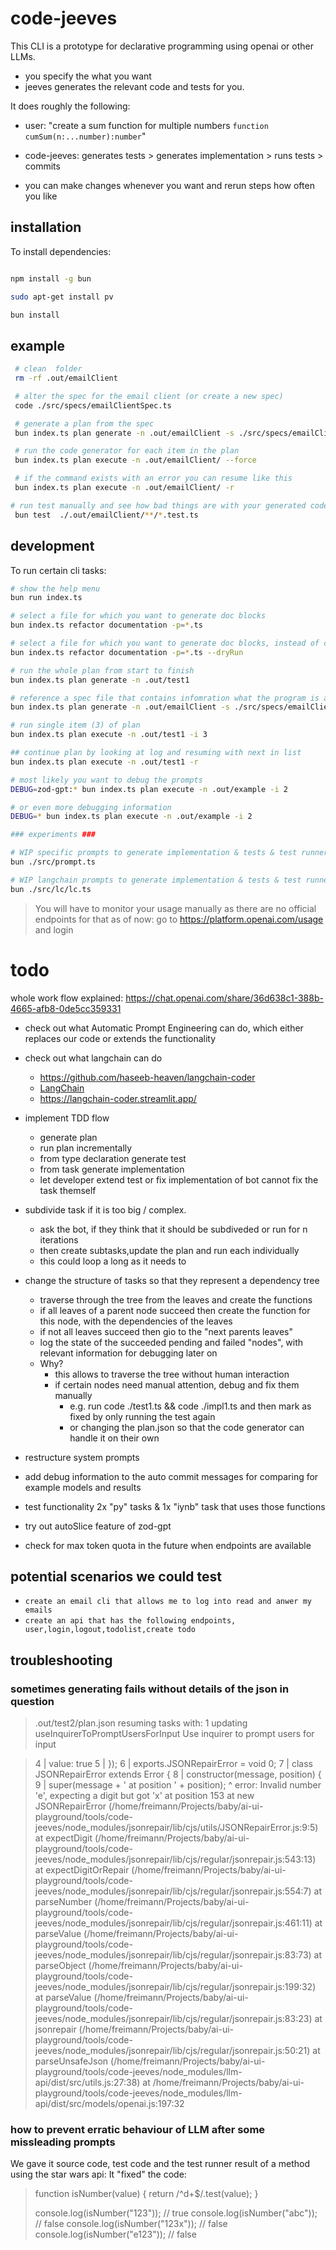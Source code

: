 # code-jeeves

This CLI is a prototype for declarative programming using openai or other LLMs.

- you specify the what you want
- jeeves generates the relevant code and tests for you.

It does roughly the following:

- user: "create a sum function for multiple numbers `function cumSum(n:...number):number`"
- code-jeeves: generates tests > generates implementation > runs tests > commits

- you can make changes whenever you want and rerun steps how often you like

## installation

To install dependencies:

```bash

npm install -g bun

sudo apt-get install pv

bun install
```

## example

```bash
 # clean  folder
 rm -rf .out/emailClient

 # alter the spec for the email client (or create a new spec)
 code ./src/specs/emailClientSpec.ts

 # generate a plan from the spec
 bun index.ts plan generate -n .out/emailClient -s ./src/specs/emailClientSpec.ts

 # run the code generator for each item in the plan
 bun index.ts plan execute -n .out/emailClient/ --force

 # if the command exists with an error you can resume like this
 bun index.ts plan execute -n .out/emailClient/ -r

# run test manually and see how bad things are with your generated code :-)
 bun test  ./.out/emailClient/**/*.test.ts
```

## development

To run certain cli tasks:

```bash
# show the help menu
bun run index.ts

# select a file for which you want to generate doc blocks
bun index.ts refactor documentation -p=*.ts

# select a file for which you want to generate doc blocks, instead of committing it will only attempt a dry run
bun index.ts refactor documentation -p=*.ts --dryRun

# run the whole plan from start to finish
bun index.ts plan generate -n .out/test1

# reference a spec file that contains infomration what the program is about
bun index.ts plan generate -n .out/emailClient -s ./src/specs/emailClientSpec.ts

# run single item (3) of plan
bun index.ts plan execute -n .out/test1 -i 3

## continue plan by looking at log and resuming with next in list
bun index.ts plan execute -n .out/test1 -r

# most likely you want to debug the prompts
DEBUG=zod-gpt:* bun index.ts plan execute -n .out/example -i 2

# or even more debugging information
DEBUG=* bun index.ts plan execute -n .out/example -i 2

### experiments ###

# WIP specific prompts to generate implementation & tests & test runner feedback
bun ./src/prompt.ts

# WIP langchain prompts to generate implementation & tests & test runner feedback
bun ./src/lc/lc.ts


```

> You will have to monitor your usage manually as there are no official endpoints for that as of now:
> go to https://platform.openai.com/usage and login

# todo

whole work flow explained:
https://chat.openai.com/share/36d638c1-388b-4665-afb8-0de5cc359331

- check out what Automatic Prompt Engineering can do, which either replaces our code or extends the functionality
- check out what langchain can do

  - https://github.com/haseeb-heaven/langchain-coder
  - [LangChain](https://github.com/alphasecio/langchain-examples)
  - https://langchain-coder.streamlit.app/

- implement TDD flow
  - generate plan
  - run plan incrementally
  - from type declaration generate test
  - from task generate implementation
  - let developer extend test or fix implementation of bot cannot fix the task themself
- subdivide task if it is too big / complex.
  - ask the bot, if they think that it should be subdiveded or run for n iterations
  - then create subtasks,update the plan and run each individually
  - this could loop a long as it needs to
- change the structure of tasks so that they represent a dependency tree
  - traverse through the tree from the leaves and create the functions
  - if all leaves of a parent node succeed then create the function for this node, with the dependencies of the leaves
  - if not all leaves succeed then gio to the "next parents leaves"
  - log the state of the succeeded pending and failed "nodes", with relevant information for debugging later on
  - Why?
    - this allows to traverse the tree without human interaction
    - if certain nodes need manual attention, debug and fix them manually
      - e.g. run code ./test1.ts && code ./impl1.ts and then mark as fixed by only running the test again
      - or changing the plan.json so that the code generator can handle it on their own
- restructure system prompts
- add debug information to the auto commit messages for comparing for example models and results
- test functionality 2x "py" tasks & 1x "iynb" task that uses those functions
- try out autoSlice feature of zod-gpt
- check for max token quota in the future when endpoints are available

## potential scenarios we could test

- `create an email cli that allows me to log into read and anwer my emails`
- `create an api that has the following endpoints, user,login,logout,todolist,create todo`

## troubleshooting

### sometimes generating fails without details of the json in question

> .out/test2/plan.json
> resuming tasks with: 1
> updating useInquirerToPromptUsersForInput
> Use inquirer to prompt users for input

> 4 | value: true
> 5 | });
> 6 | exports.JSONRepairError = void 0;
> 7 | class JSONRepairError extends Error {
> 8 | constructor(message, position) {
> 9 | super(message + ' at position ' + position);
> ^
> error: Invalid number 'e', expecting a digit but got 'x' at position 153
> at new JSONRepairError (/home/freimann/Projects/baby/ai-ui-playground/tools/code-jeeves/node_modules/jsonrepair/lib/cjs/utils/JSONRepairError.js:9:5)
> at expectDigit (/home/freimann/Projects/baby/ai-ui-playground/tools/code-jeeves/node_modules/jsonrepair/lib/cjs/regular/jsonrepair.js:543:13)
> at expectDigitOrRepair (/home/freimann/Projects/baby/ai-ui-playground/tools/code-jeeves/node_modules/jsonrepair/lib/cjs/regular/jsonrepair.js:554:7)
> at parseNumber (/home/freimann/Projects/baby/ai-ui-playground/tools/code-jeeves/node_modules/jsonrepair/lib/cjs/regular/jsonrepair.js:461:11)
> at parseValue (/home/freimann/Projects/baby/ai-ui-playground/tools/code-jeeves/node_modules/jsonrepair/lib/cjs/regular/jsonrepair.js:83:73)
> at parseObject (/home/freimann/Projects/baby/ai-ui-playground/tools/code-jeeves/node_modules/jsonrepair/lib/cjs/regular/jsonrepair.js:199:32)
> at parseValue (/home/freimann/Projects/baby/ai-ui-playground/tools/code-jeeves/node_modules/jsonrepair/lib/cjs/regular/jsonrepair.js:83:23)
> at jsonrepair (/home/freimann/Projects/baby/ai-ui-playground/tools/code-jeeves/node_modules/jsonrepair/lib/cjs/regular/jsonrepair.js:50:21)
> at parseUnsafeJson (/home/freimann/Projects/baby/ai-ui-playground/tools/code-jeeves/node_modules/llm-api/dist/src/utils.js:27:38)
> at /home/freimann/Projects/baby/ai-ui-playground/tools/code-jeeves/node_modules/llm-api/dist/src/models/openai.js:197:32

### how to prevent erratic behaviour of LLM after some missleading prompts

We gave it source code, test code and the test runner result of a method using the star wars api:
It "fixed" the code:

> function isNumber(value) {
> return /^d+$/.test(value);
> }
>
> console.log(isNumber("123")); // true
> console.log(isNumber("abc")); // false
> console.log(isNumber("123x")); // false
> console.log(isNumber("e123")); // false
